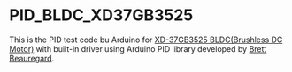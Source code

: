 # PID_BLDC_XD37GB3525
This is the PID test code bu Arduino for [XD-37GB3525 BLDC(Brushless DC Motor)](https://item.taobao.com/item.htm?id=596439838484) with built-in driver using Arduino PID library developed by [Brett Beauregard](https://github.com/br3ttb/Arduino-PID-Library).
